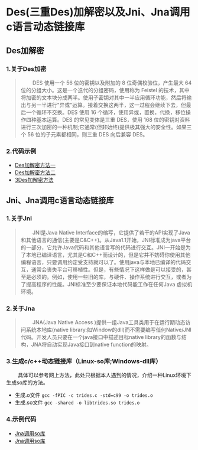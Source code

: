 # Des(三重Des)加解密以及Jni、Jna调用c语言动态链接库

## Des加解密

### 1.关于Des加密
> &nbsp;&nbsp;&nbsp;&nbsp;&nbsp;&nbsp;&nbsp;&nbsp;DES 使用一个 56 位的密钥以及附加的 8 位奇偶校验位，产生最大 64 位的分组大小。这是一个迭代的分组密码，使用称为 Feistel 的技术，其中将加密的文本块分成两半。使用子密钥对其中一半应用循环功能，然后将输出与另一半进行"异或"运算。接着交换这两半，这一过程会继续下去，但最后一个循环不交换。DES 使用 16 个循环，使用异或，置换，代换，移位操作四种基本运算。DES 的常见变体是三重 DES，使用 168 位的密钥对资料进行三次加密的一种机制;它通常(但非始终)提供极其强大的安全性。如果三个 56 位的子元素都相同，则三重 DES 向后兼容 DES。

### 2.代码示例
- [Des加解密方法一](https://github.com/Areogel666/DesAndJna/blob/master/src/cn/lxr/instance/DesEcb.java)
- [Des加解密方法二](https://github.com/Areogel666/DesAndJna/blob/master/src/cn/lxr/instance/DesFile.java)
- [3Des加解密方法](https://github.com/Areogel666/DesAndJna/blob/master/src/cn/lxr/instance/TripleDES.java)

## Jni、Jna调用c语言动态链接库

### 1.关于Jni
> &nbsp;&nbsp;&nbsp;&nbsp;&nbsp;&nbsp;&nbsp;&nbsp;JNI是Java Native Interface的缩写，它提供了若干的API实现了Java和其他语言的通信(主要是C&C++)。从Java1.1开始，JNI标准成为java平台的一部分，它允许Java代码和其他语言写的代码进行交互。JNI一开始是为了本地已编译语言，尤其是C和C++而设计的，但是它并不妨碍你使用其他编程语言，只要调用约定受支持就可以了。使用java与本地已编译的代码交互，通常会丧失平台可移植性。但是，有些情况下这样做是可以接受的，甚至是必须的。例如，使用一些旧的库，与硬件、操作系统进行交互，或者为了提高程序的性能。JNI标准至少要保证本地代码能工作在任何Java 虚拟机环境。

### 2.关于Jna
>&nbsp;&nbsp;&nbsp;&nbsp;&nbsp;&nbsp;&nbsp;&nbsp;JNA(Java Native Access )提供一组Java工具类用于在运行期动态访问系统本地库(native library:如Window的dll)而不需要编写任何Native/JNI代码。开发人员只要在一个java接口中描述目标native library的函数与结构，JNA将自动实现Java接口到native function的映射。

### 3.生成c/c++动态链接库（Linux-so库;Windows-dll库）
&nbsp;&nbsp;&nbsp;&nbsp;&nbsp;&nbsp;&nbsp;&nbsp;具体可以参考网上方法，此处只根据本人遇到的情况，介绍一种Linux环境下生成so库的方法。
- 生成.o文件
`gcc -fPIC -c trides.c -std=c99 -o trides.o`
- 生成.so文件
`gcc -shared -o libtrides.so trides.o`

### 4.示例代码
- [Jna调用so库](https://github.com/Areogel666/DesAndJna/blob/master/src/cn/lxr/instance/TestJNA.java)
- [Jna调用so库](https://github.com/Areogel666/DesAndJna/blob/master/src/cn/lxr/instance/TestJNI.java)
